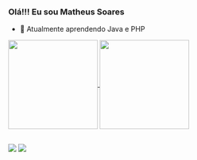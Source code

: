 ### Olá!!! Eu sou Matheus Soares

- 🌱 Atualmente aprendendo Java e PHP

<a href="https://github.com/MatheusSouSoa/github-readme-stats">
  <img height="180em" align="center" src="https://github-readme-stats.vercel.app/api?username=MatheusSouSoa&show_icons=true&include_all_commits=true&count_private=true&theme=transparen" />
</a>
<a href="https://github.com/MatheusSouSoa/convoychat">
  <img height="180em" align="center" src="https://github-readme-stats.vercel.app/api/top-langs/?username=MatheusSouSoa&layout=compact&langs_count=8)](https://github.com/MatheusSouSoa/github-readme-stats" />
</a>


##

<div>
  
  <a href = "mailto:matheus.sousoa.dev@gmail.com"><img src="https://img.shields.io/badge/-Gmail-%23333?style=for-the-badge&logo=gmail&logoColor=white" target="_blank"></a>
  <a href="https://www.linkedin.com/in/matheussouzasoares/" target="_blank"><img src="https://img.shields.io/badge/-LinkedIn-%230077B5?style=for-the-badge&logo=linkedin&logoColor=white" target="_blank"></a> 
  
</div>
